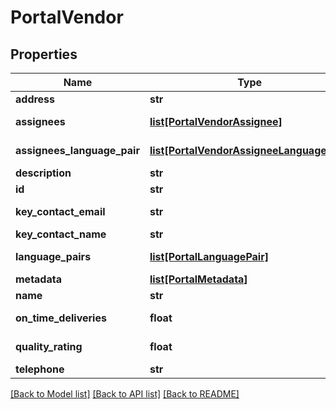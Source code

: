 # PortalVendor

## Properties
Name | Type | Description | Notes
------------ | ------------- | ------------- | -------------
**address** | **str** | Gets or sets the address. | [optional] 
**assignees** | [**list[PortalVendorAssignee]**](PortalVendorAssignee.md) | Gets or sets the ProjectManager/DTP/Engineer. | [optional] 
**assignees_language_pair** | [**list[PortalVendorAssigneeLanguagePair]**](PortalVendorAssigneeLanguagePair.md) | Gets or sets the language Translators/Reviewers. | [optional] 
**description** | **str** | Gets or sets the description. | [optional] 
**id** | **str** | Gets or sets the identifier. | [optional] 
**key_contact_email** | **str** | Gets or sets the key contact email. | [optional] 
**key_contact_name** | **str** | Gets or sets the key contact. | [optional] 
**language_pairs** | [**list[PortalLanguagePair]**](PortalLanguagePair.md) | Gets or sets the language pairs. | [optional] 
**metadata** | [**list[PortalMetadata]**](PortalMetadata.md) | Gets or sets the metadata. | [optional] 
**name** | **str** | Gets or sets the name. | [optional] 
**on_time_deliveries** | **float** | Gets or sets the percentage of on time deliveries. | [optional] 
**quality_rating** | **float** | Gets or sets the quality rating percentage. | [optional] 
**telephone** | **str** | Gets or sets the telephone. | [optional] 

[[Back to Model list]](../README.md#documentation-for-models) [[Back to API list]](../README.md#documentation-for-api-endpoints) [[Back to README]](../README.md)

